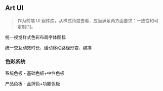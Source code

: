 ## Art UI

> 作为前端 UI 组件库，从样式角度去看，应当满足两方面要求：一致性和可定制[1]。

统一视觉样式色彩布局字体图标

统一交互动效时长、缓动移动路径形变、编排

### 色彩系统

系统色板 - 基础色板+中性色板

产品色板 - 品牌色+功能色板
